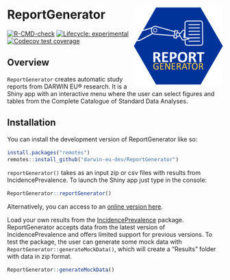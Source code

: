 
<!-- README.md is generated from README.Rmd. Please edit that file -->

# ReportGenerator <img src="man/figures/logo.png" align="right" height="180" />

<!-- badges: start -->

[![R-CMD-check](https://github.com/darwin-eu-dev/ReportGenerator/actions/workflows/R-CMD-check.yaml/badge.svg)](https://github.com/darwin-eu-dev/ReportGenerator/actions/workflows/R-CMD-check.yaml)
[![Lifecycle:
experimental](https://img.shields.io/badge/lifecycle-experimental-orange.svg)](https://lifecycle.r-lib.org/articles/stages.html#experimental)
[![Codecov test
coverage](https://codecov.io/gh/darwin-eu-dev/ReportGenerator/branch/main/graph/badge.svg)](https://app.codecov.io/gh/darwin-eu-dev/ReportGenerator?branch=develop)
<!-- badges: end -->

## Overview

`ReportGenerator` creates automatic study reports from DARWIN EU®
research. It is a Shiny app with an interactive menu where the user can
select figures and tables from the Complete Catalogue of Standard Data
Analyses.

## Installation

You can install the development version of ReportGenerator like so:

``` r
install.packages("remotes")
remotes::install_github("darwin-eu-dev/ReportGenerator")
```

`reportGenerator()` takes as an input zip or csv files with results from
IncidencePrevalence. To launch the Shiny app just type in the console:

``` r
ReportGenerator::reportGenerator()
```

Alternatively, you can access to an [online version
here](https://data-dev.darwin-eu.org/content/46c367cd-6e29-4382-9d7d-aff8caaa582a/).

Load your own results from the
[IncidencePrevalence](https://darwin-eu.github.io/IncidencePrevalence/)
package. ReportGenerator accepts data from the latest version of
IncidencePrevalence and offers limited support for previous versions. To
test the package, the user can generate some mock data with
`ReportGenerator::generateMockData()`, which will create a “Results”
folder with data in zip format.

``` r
ReportGenerator::generateMockData()
```
